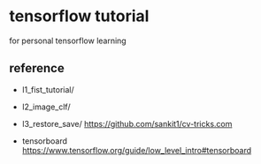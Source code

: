 # tensorflow tutorial
for personal tensorflow learning

## reference

- l1_fist_tutorial/
- l2_image_clf/
- l3_restore_save/
https://github.com/sankit1/cv-tricks.com

- tensorboard
https://www.tensorflow.org/guide/low_level_intro#tensorboard
